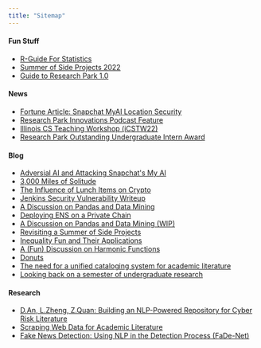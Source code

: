 ```yaml
---
title: "Sitemap"
---
```


#### Fun Stuff

<!-- - [Bugs](/bugs)
- [Curriculum Vitae](/resume_an.pdf)
- [Linkedin](https://www.linkedin.com/in/davidzhongtaian/) -->

- [R-Guide For Statistics](https://r.davidan.dev)
- [Summer of Side Projects 2022](https://sosp22.com)
- [Guide to Research Park 1.0](http://bit.ly/rp-guide22)

<!-- #### Professional

- [Data Scientist Intern @ Ameren Innovation Center](/professional/ameren)
- [Business Analyst @ American Supply Association D.NEXT Lab](/professional/asa) -->

#### News

- [Fortune Article: Snapchat MyAI Location Security](https://fortune.com/2023/04/21/snap-chat-my-ai-lies-location-data-a-i-ethics/)
- [Research Park Innovations Podcast Feature](https://podcasts.apple.com/us/podcast/celebrating-research-park-interns/id1557285742?i=1000588843218)
- [Illinois CS Teaching Workshop (iCSTW22)](https://mediaspace.illinois.edu/playlist/dedicated/269362552/1_uvpti661/1_ez05ctmp)
- [Research Park Outstanding Undergraduate Intern Award](https://researchpark.illinois.edu/article/excellence-recognized-at-2022-research-park-intern-awards/)

#### Blog
- [Adversial AI and Attacking Snapchat's My AI](/posts/gpt)
- [3,000 Miles of Solitude](/posts/bike)
- [The Influence of Lunch Items on Crypto](/posts/bovik)
- [Jenkins Security Vulnerability Writeup](/posts/pwn)
- [A Discussion on Pandas and Data Mining](/posts/datamining)
- [Deploying ENS on a Private Chain](/posts/ens)
- [A Discussion on Pandas and Data Mining (WIP)](/posts/datamining)
- [Revisiting a Summer of Side Projects](/posts/sosp)
- [Inequality Fun and Their Applications](/posts/inequalities)
- [A (Fun) Discussion on Harmonic Functions](/posts/harmonic)
- [Donuts](/posts/donut)
- [The need for a unified cataloging system for academic literature](/posts/unified)
- [Looking back on a semester of undergraduate research](/posts/firstsem)

#### Research

- [D.An, L.Zheng, Z.Quan: Building an NLP-Powered Repository for Cyber Risk Literature](/research/nlpsearch)
- [Scraping Web Data for Academic Literature](/research/uconnscrape)
- [Fake News Detection: Using NLP in the Detection Process (FaDe-Net)](research/fadenet)

